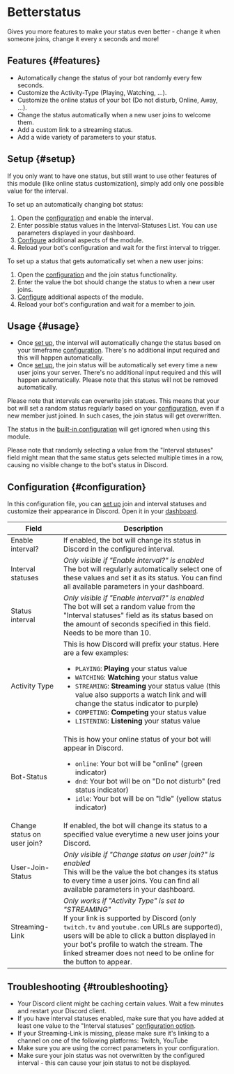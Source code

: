 # Betterstatus

Gives you more features to make your status even better - change it when someone joins, change it every x seconds and
more!

<ModuleOverview moduleName="betterstatus" />

## Features {#features}

* Automatically change the status of your bot randomly every few seconds.
* Customize the Activity-Type (Playing, Watching, …).
* Customize the online status of your bot (Do not disturb, Online, Away, …).
* Change the status automatically when a new user joins to welcome them.
* Add a custom link to a streaming status.
* Add a wide variety of parameters to your status.

## Setup {#setup}

If you only want to have one status, but still want to use other features of this module (like online status
customization), simply add only one possible value for the interval.

To set up an automatically changing bot status:

1. Open the [configuration](https://scnx.app/glink?page=bot/configuration?file=betterstatus%7Cconfig) and enable the
   interval.
2. Enter possible status values in the Interval-Statuses List. You can use parameters displayed in your dashboard.
3. [Configure](#configuration) additional aspects of the module.
4. Reload your bot's configuration and wait for the first interval to trigger.

To set up a status that gets automatically set when a new user joins:

1. Open the [configuration](https://scnx.app/glink?page=bot/configuration?file=betterstatus%7Cconfig) and the join
   status functionality.
2. Enter the value the bot should change the status to when a new user joins.
3. [Configure](#configuration) additional aspects of the module.
4. Reload your bot's configuration and wait for a member to join.

## Usage {#usage}

* Once [set up](#setup), the interval will automatically change the status based on your
  timeframe [configuration](#configuration). There's no additional input required and this will happen automatically.
* Once [set up](#setup), the join status will be automatically set every time a new user joins your server. There's no
  additional input required and this will happen automatically. Please note that this status will not be removed
  automatically.

Please note that intervals can overwrite join statues. This means that your bot will set a random status regularly based
on your [configuration](#configuration), even if a new member just joined. In such cases, the join status will get
overwritten.

The status in the [built-in configuration](https://scnx.app/glink?page=bot/configuration?file=bot%7Cconfig) will get
ignored when using this module.

Please note that randomly selecting a value from the "Interval statuses" field might mean that the same status gets
selected multiple times in a row, causing no visible change to the bot's status in Discord.

## Configuration {#configuration}

In this configuration file, you can [set up](#setup) join and interval statuses and customize their appearance in
Discord. Open it in
your [dashboard](https://scnx.app/glink?page=bot/configuration?file=betterstatus%7Cconfig).

| Field                       | Description                                                                                                                                                                                                                                                                                                                                                                                                                                                                                       |
|-----------------------------|---------------------------------------------------------------------------------------------------------------------------------------------------------------------------------------------------------------------------------------------------------------------------------------------------------------------------------------------------------------------------------------------------------------------------------------------------------------------------------------------------|
| Enable interval?            | If enabled, the bot will change its status in Discord in the configured interval.                                                                                                                                                                                                                                                                                                                                                                                                                 |
| Interval statuses           | *Only visible if "Enable interval?" is enabled*<br/>The bot will regularly automatically select one of these values and set it as its status. You can find all available parameters in your dashboard.                                                                                                                                                                                                                                                                                            |
| Status interval             | *Only visible if "Enable interval?" is enabled*<br/>The bot will set a random value from the "Interval statuses" field as its status based on the amount of seconds specified in this field. Needs to be more than 10.                                                                                                                                                                                                                                                                            |
| Activity Type               | This is how Discord will prefix your status. Here are a few examples:<br/><ul><li><code>PLAYING</code>: **Playing** your status value</li><li><code>WATCHING</code>: **Watching** your status value</li><li><code>STREAMING</code>: **Streaming** your status value (this value also supports a watch link and will change the status indicator to purple)</li><li><code>COMPETING</code>: **Competing** your status value</li><li><code>LISTENING</code>: **Listening** your status value</li></ul> |
| Bot-Status                  | This is how your online status of your bot will appear in Discord.<br/><ul><li><code>online</code>: Your bot will be "online" (green indicator)</li><li><code>dnd</code>: Your bot will be on "Do not disturb" (red status indicator)</li><li><code>idle</code>: Your bot will be on "Idle" (yellow status indicator)</li></ul>                                                                                                                                                                   |
| Change status on user join? | If enabled, the bot will change its status to a specified value everytime a new user joins your Discord.                                                                                                                                                                                                                                                                                                                                                                                          |
| User-Join-Status            | *Only visible if "Change status on user join?" is enabled*<br/>This will be the value the bot changes its status to every time a user joins. You can find all available parameters in your dashboard.                                                                                                                                                                                                                                                                                             |
| Streaming-Link              | *Only works if "Activity Type" is set to "STREAMING"*<br/>If your link is supported by Discord (only `twitch.tv` and `youtube.com` URLs are supported), users will be able to click a button displayed in your bot's profile to watch the stream. The linked streamer does not need to be online for the button to appear.                                                                                                                                                                        |

## Troubleshooting {#troubleshooting}

* Your Discord client might be caching certain values. Wait a few minutes and restart your Discord client.
* If you have interval statuses enabled, make sure that you have added at least one value to the "Interval
  statuses" <a href="#configuration">configuration option</a>.
* If your Streaming-Link is missing, please make sure it's linking to a channel on one of the following platforms:
  Twitch, YouTube
* Make sure you are using the correct parameters in your configuration.
* Make sure your join status was not overwritten by the configured interval - this can cause your join status to not be
  displayed.
